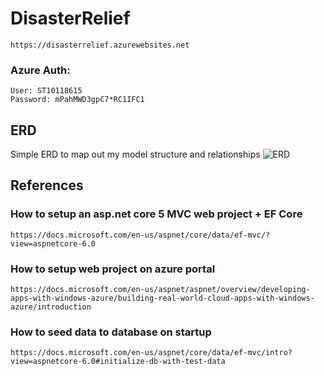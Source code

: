 # DisasterRelief
```
https://disasterrelief.azurewebsites.net
```
### Azure Auth:
```
User: ST10118615
Password: mPahMWD3gpC7*RC1IFC1
```
## ERD
Simple ERD to map out my model structure and relationships
![ERD](https://user-images.githubusercontent.com/77748858/190013052-83b7a343-0c0b-422d-8b0c-b47bdfa5a256.png)

## References

### How to setup an asp.net core 5 MVC web project + EF Core
```
https://docs.microsoft.com/en-us/aspnet/core/data/ef-mvc/?view=aspnetcore-6.0
```
### How to setup web project on azure portal
```
https://docs.microsoft.com/en-us/aspnet/aspnet/overview/developing-apps-with-windows-azure/building-real-world-cloud-apps-with-windows-azure/introduction
```
### How to seed data to database on startup
```
https://docs.microsoft.com/en-us/aspnet/core/data/ef-mvc/intro?view=aspnetcore-6.0#initialize-db-with-test-data
```

